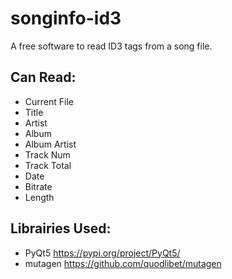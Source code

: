 # songinfo-id3
A free software to read ID3 tags from a song file.

## Can Read:
- Current File
- Title
- Artist
- Album
- Album Artist
- Track Num
- Track Total
- Date
- Bitrate
- Length

## Librairies Used:
- PyQt5 https://pypi.org/project/PyQt5/
- mutagen https://github.com/quodlibet/mutagen

